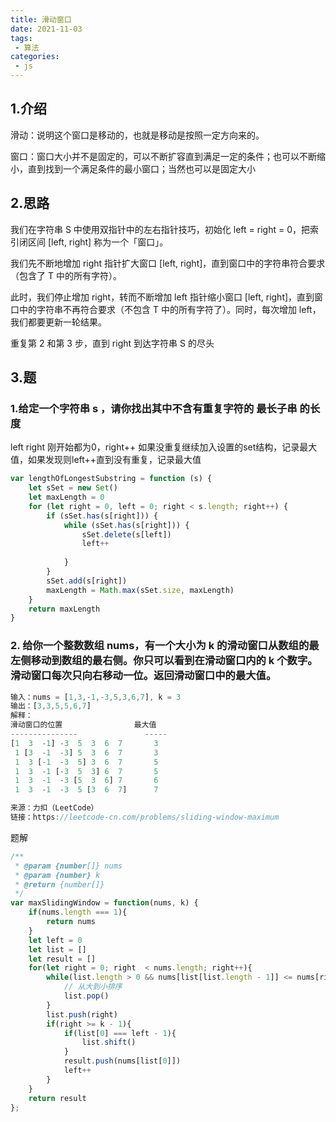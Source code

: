 ```yaml
---
title: 滑动窗口
date: 2021-11-03
tags:
 - 算法
categories:
 - js
---
```

## 1.介绍
滑动：说明这个窗口是移动的，也就是移动是按照一定方向来的。

窗口：窗口大小并不是固定的，可以不断扩容直到满足一定的条件；也可以不断缩小，直到找到一个满足条件的最小窗口；当然也可以是固定大小
## 2.思路
我们在字符串 S 中使用双指针中的左右指针技巧，初始化 left = right = 0，把索引闭区间 [left, right] 称为一个「窗口」。

我们先不断地增加 right 指针扩大窗口 [left, right]，直到窗口中的字符串符合要求（包含了 T 中的所有字符）。

此时，我们停止增加 right，转而不断增加 left 指针缩小窗口 [left, right]，直到窗口中的字符串不再符合要求（不包含 T 中的所有字符了）。同时，每次增加 left，我们都要更新一轮结果。

重复第 2 和第 3 步，直到 right 到达字符串 S 的尽头

## 3.题
### 1.给定一个字符串 s ，请你找出其中不含有重复字符的 最长子串 的长度

left right 刚开始都为0，right++ 如果没重复继续加入设置的set结构，记录最大值，如果发现则left++直到没有重复，记录最大值
```js
var lengthOfLongestSubstring = function (s) {
    let sSet = new Set()
    let maxLength = 0
    for (let right = 0, left = 0; right < s.length; right++) {
        if (sSet.has(s[right])) {
            while (sSet.has(s[right])) {
                sSet.delete(s[left])
                left++
                
            }
        }
        sSet.add(s[right])
        maxLength = Math.max(sSet.size, maxLength)
    }
    return maxLength
}
```
### 2. 给你一个整数数组 nums，有一个大小为 k 的滑动窗口从数组的最左侧移动到数组的最右侧。你只可以看到在滑动窗口内的 k 个数字。滑动窗口每次只向右移动一位。返回滑动窗口中的最大值。
```js
输入：nums = [1,3,-1,-3,5,3,6,7], k = 3
输出：[3,3,5,5,6,7]
解释：
滑动窗口的位置                最大值
---------------               -----
[1  3  -1] -3  5  3  6  7       3
 1 [3  -1  -3] 5  3  6  7       3
 1  3 [-1  -3  5] 3  6  7       5
 1  3  -1 [-3  5  3] 6  7       5
 1  3  -1  -3 [5  3  6] 7       6
 1  3  -1  -3  5 [3  6  7]      7

来源：力扣（LeetCode）
链接：https://leetcode-cn.com/problems/sliding-window-maximum
```
题解
```js
/**
 * @param {number[]} nums
 * @param {number} k
 * @return {number[]}
 */
var maxSlidingWindow = function(nums, k) {
    if(nums.length === 1){
        return nums
    }
    let left = 0
    let list = []
    let result = []
    for(let right = 0; right  < nums.length; right++){
        while(list.length > 0 && nums[list[list.length - 1]] <= nums[right]){
            // 从大到小排序
            list.pop()
        }
        list.push(right)
        if(right >= k - 1){
            if(list[0] === left - 1){
                list.shift()
            }
            result.push(nums[list[0]])
            left++
        }
    }
    return result
};
```
